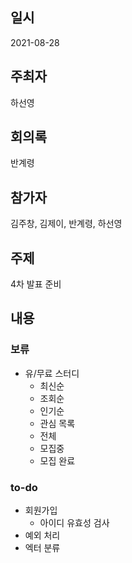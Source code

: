 ## 일시

2021-08-28

## 주최자

하선영

## 회의록

반계령

## 참가자

김주창, 김제이, 반계령, 하선영

## 주제

4차 발표 준비

## 내용

### 보류

- 유/무료 스터디
  - 최신순
  - 조회순
  - 인기순
  - 관심 목록
  - 전체
  - 모집중
  - 모집 완료

### to-do

- 회원가입
  - 아이디 유효성 검사
- 예외 처리
- 엑터 분류
